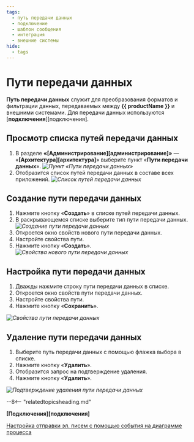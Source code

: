 ```yaml
---
tags:
  - путь передачи данных
  - подключение
  - шаблон сообщения
  - интеграция
  - внешние системы
hide:
  - tags
---
```


# Пути передачи данных

**Путь передачи данных** служит для преобразования форматов и фильтрации данных, передаваемых между **{{ productName }}** и внешними системами.
Для передачи данных используются [**подключения**][подключения].

## Просмотр списка путей передачи данных

1. В разделе **«[Администрирование][администрирование]»** — «**[Архитектура][архитектура]**» выберите пункт «**Пути передачи данных**».
*![Пункт «Пути передачи данных»](communication_routes_button.png)*
2. Отобразится список путей передачи данных в составе всех приложений.
*![Список путей передачи данных](communication_routes_page.png)*

## Создание пути передачи данных

1. Нажмите кнопку «**Создать**» в списке путей передачи данных.
2. В раскрывающемся списке выберите тип пути передачи данных.
*![Создание пути передачи данных](communication_routes_create.png)*
3. Откроется окно свойств нового пути передачи данных.
4. Настройте свойства пути.
5. Нажмите кнопку «**Создать**».
*![Свойства нового пути передачи данных](communication_routes_create_properties.png)*

## Настройка пути передачи данных

1. Дважды нажмите строку пути передачи данных в списке.
2. Откроется окно свойств пути передачи данных.
3. Настройте свойства пути.
4. Нажмите кнопку «**Сохранить**».

*![Свойства пути передачи данных](communication_routes_properties.png)*

## Удаление пути передачи данных

1. Выберите путь передачи данных с помощью флажка выбора в списке.
2. Нажмите кнопку «**Удалить**».
3. Отобразится запрос на подтверждение удаления.
4. Нажмите кнопку «**Удалить**».

*![Подтверждение удаления пути передачи данных](communication_routes_delete.png)*

--8<-- "relatedtopicsheading.md"

**[Подключения][подключения]**

[Настройка отправки эл. писем с помощью события на диаграмме процесса](outgoing_email_configure.md)
